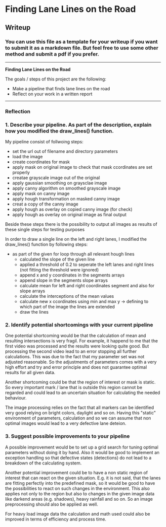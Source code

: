 # **Finding Lane Lines on the Road** 

## Writeup

### You can use this file as a template for your writeup if you want to submit it as a markdown file. But feel free to use some other method and submit a pdf if you prefer.

---

**Finding Lane Lines on the Road**

The goals / steps of this project are the following:
* Make a pipeline that finds lane lines on the road
* Reflect on your work in a written report


[//]: # (Image References)

[image1]: ./examples/grayscale.jpg "Grayscale"

---

### Reflection

### 1. Describe your pipeline. As part of the description, explain how you modified the draw_lines() function.

My pipeline consist of follwoing steps:
* set the url out of filename and directory parameters
* load the image
* create coordinates for mask
* apply mask on original image to check that mask ccordinates are set properly
* creatae grayscale image out of the original
* apply gaussian smoothing on graysclae image
* apply canny algorithm on smoothed grayscale image
* apply mask on canny image
* apply hough transformation on masked canny image
* creat a copy of the canny image
* apply hough as overlay on copied canny image (for check)
* apply hough as overlay on original image as final output

Beside these steps there is the possibility to output all images as results of these single steps for testing purposes



In order to draw a single line on the left and right lanes, I modified the draw_lines() function by following steps:
* as part of the given for loop through all relevant hough lines 
  * calculated the slope of the given line
  * applied a threshold of 0.2 to seperate the left lanes and right lines (not fitting the threshold were ignored)
  * append x and y coordinates in the segments arrays
  * append slope in the segments slope arrays
  * calculate mean for left and right coordinates segment and also for slope arrays
  * calculate the interceptions of the mean values
  * calculate new x ccordinates using min and max y -> defining to which part of the image the lines are extended
  * draw the lines



### 2. Identify potential shortcomings with your current pipeline


One potential shortcoming would be that the calculation of mean and resulting intersections is very fragil. For example, it happend to me that the first video was processed and the results were looking quite good. But processing the second video lead to an error stopping all further calculations. This was due to the fact that my parameter set was not adjusted reasonable. So the adjustments of parameters comes with a very high effort and try and error principle and does not guarantee optimal results for all given data.

Another shortcoming could be that the region of interest or mask is static. So every important mark / lane that is outside this region cannot be regarded and could lead to an uncertain situation for calculating the needed behaviour.

The image processing relies on the fact that all markers can be identified very good relying on bright colors, daylight and so on. Having this "static" environment of parameters, calculation and so we can assume that non optimal images would lead to a very defective lane deteion.


### 3. Suggest possible improvements to your pipeline

A possible improvement would be to set up a grid search for tuning optimal parameters without doing it by hand. Also it would be good to implement an exception handling so that defective states (detections) do not lead to a breakdown of the calculating system. 

Another potential improvement could be to have a non static region of interest that can react on the given situation. E.g. it is not said, that the lanes are fitting perfectly into the predefined mask, so it would be good to have the possibilities to react on such changes in the environment. This also applies not only to the region but also to changes in the given image data like darkend areas (e.g. shadows), heavy rainfall and so on. So an image preprocessing should also be applied as well.

For heavy load image data the calculation and math used could also be improved in terms of efficiency and process time.
